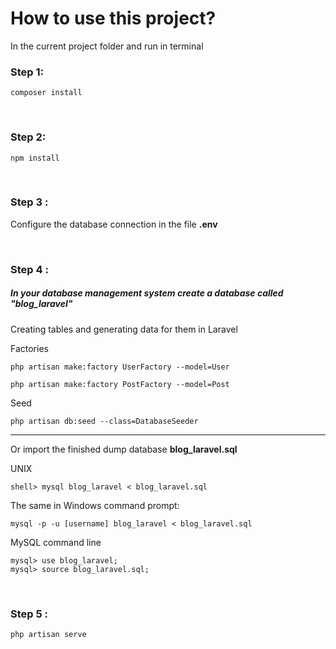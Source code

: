 # How to use this project?
In the current project folder and run in terminal

### Step 1:
`composer install`

<br />

### Step 2:
`npm install`

<br />

### Step 3 :
Configure the database connection in the file **.env**

<br />

### Step 4 :
##### In your database management system create a database called "blog_laravel"

Creating tables and generating data  for them in Laravel


Factories

`php artisan make:factory UserFactory --model=User`

`php artisan make:factory PostFactory --model=Post`


Seed

`php artisan db:seed --class=DatabaseSeeder`

****
Or import the finished dump database **blog_laravel.sql**

UNIX

`shell> mysql blog_laravel < blog_laravel.sql`


The same in Windows command prompt:

`mysql -p -u [username] blog_laravel < blog_laravel.sql`


MySQL command line

```
mysql> use blog_laravel;
mysql> source blog_laravel.sql;
```


<br />

### Step 5 :
`php artisan serve`
